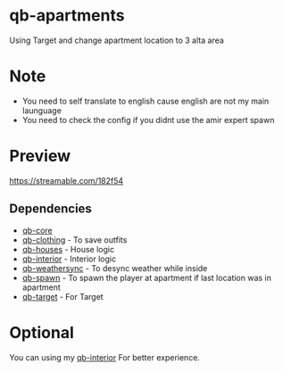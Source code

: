 # qb-apartments
Using Target and change apartment location to 3 alta area

# Note
- You need to self translate to english cause english are not my main launguage
- You need to check the config if you didnt use the amir expert spawn

# Preview
https://streamable.com/182f54

## Dependencies
- [qb-core](https://github.com/qbcore-framework/qb-core)
- [qb-clothing](https://github.com/qbcore-framework/qb-clothing) - To save outfits
- [qb-houses](https://github.com/qbcore-framework/qb-houses) - House logic
- [qb-interior](https://github.com/qbcore-framework/qb-interior) - Interior logic
- [qb-weathersync](https://github.com/qbcore-framework/qb-weathersync) - To desync weather while inside
- [qb-spawn](https://github.com/qbcore-framework/qb-spawn) - To spawn the player at apartment if last location was in apartment
- [qb-target](https://github.com/qbcore-framework/qb-target) - For Target
 
 # Optional
 You can using my [qb-interior](https://github.com/YishengCheww/qb-interior) For better experience.
